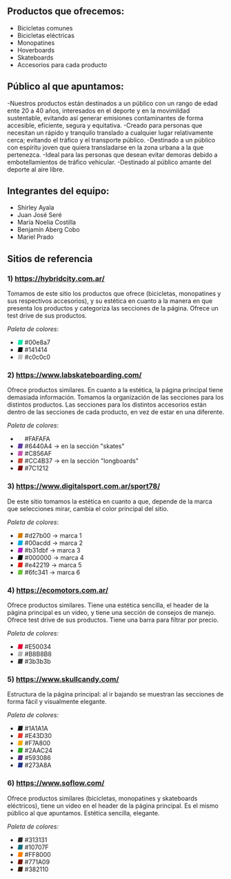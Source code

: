 ## **Productos que ofrecemos:**
- Bicicletas comunes
- Bicicletas eléctricas
- Monopatines
- Hoverboards
- Skateboards
- Accesorios para cada producto

## **Público al que apuntamos:**
-Nuestros productos están destinados a un público con un rango de edad ente 20 a 40 años, interesados en el deporte y en la movimildad sustentable, evitando así generar emisiones contaminantes de forma accesible, eficiente, segura y equitativa.
-Creado para personas que necesitan un rápido y tranquilo translado a cualquier lugar relativamente cerca; evitando el tráfico y el transporte público.
-Destinado a un público con espíritu joven que quiera transladarse en la zona urbana a la que pertenezca. 
-Ideal para las personas que desean evitar demoras debido a embotellamientos de tráfico vehicular.
-Destinado al público amante del deporte al aire libre.


## **Integrantes del equipo:**
- Shirley Ayala 
- Juan José Seré
- María Noelia Costilla
- Benjamín Aberg Cobo
- Mariel Prado


## **Sitios de referencia**
### 1) https://hybridcity.com.ar/
Tomamos de este sitio los productos que ofrece (bicicletas, monopatines y sus respectivos accesorios), y su estética en cuanto a la manera en que presenta los productos y categoriza las secciones de la página. Ofrece un test drive de sus productos.

*Paleta de colores*:

- <i style="color:#00e8a7">&#9632;</i> #00e8a7
- <i style="color:#141414">&#9632;</i> #141414
- <i style="color:#c0c0c0">&#9632;</i> #c0c0c0

### 2) https://www.labskateboarding.com/
Ofrece productos similares. En cuanto a la estética, la página principal tiene demasiada información. Tomamos la organización de las secciones para los distintos productos. Las secciones para los distintos accesorios están dentro de las secciones de cada producto, en vez de estar en una diferente. 

*Paleta de colores*:
- <i style="color:#FAFAFA">&#9632;</i> #FAFAFA
- <i style="color:#6440A4">&#9632;</i> #6440A4 -> en la sección "skates"
- <i style="color:#C856AF">&#9632;</i> #C856AF
- <i style="color:#CC4B37">&#9632;</i> #CC4B37 -> en la sección "longboards"
- <i style="color:#7C1212">&#9632;</i> #7C1212


### 3) https://www.digitalsport.com.ar/sport78/
De este sitio tomamos la estética en cuanto a que, depende de la marca que selecciones mirar, cambia el color principal del sitio.

*Paleta de colores*:
- <i style="color:#d27b00">&#9632;</i> #d27b00 -> marca 1
- <i style="color:#00acdd">&#9632;</i> #00acdd -> marca 2
- <i style="color:#b31dbf">&#9632;</i> #b31dbf -> marca 3
- <i style="color:#000000">&#9632;</i> #000000 -> marca 4
- <i style="color:#e42219">&#9632;</i> #e42219 -> marca 5
- <i style="color:#6fc341">&#9632;</i> #6fc341 -> marca 6


### 4) https://ecomotors.com.ar/
Ofrece productos similares. Tiene una estética sencilla, el header de la página principal es un video, y tiene una sección de consejos de manejo. Ofrece test drive de sus productos. Tiene una barra para filtrar por precio.

*Paleta de colores:*
- <i style="color:#E50034">&#9632;</i> #E50034
- <i style="color:#B8B8B8">&#9632;</i> #B8B8B8
- <i style="color:#3b3b3b">&#9632;</i> #3b3b3b


### 5) https://www.skullcandy.com/
Estructura de la página principal: al ir bajando se muestran las secciones de forma fácil y visualmente elegante.

*Paleta de colores:*
- <i style="color:#1A1A1A">&#9632;</i> #1A1A1A
- <i style="color:#E43D30">&#9632;</i> #E43D30
- <i style="color:#F7A800">&#9632;</i> #F7A800
- <i style="color:#2AAC24">&#9632;</i> #2AAC24
- <i style="color:#593086">&#9632;</i> #593086
- <i style="color:#273A8A">&#9632;</i> #273A8A


### 6) https://www.soflow.com/
Ofrece productos similares (bicicletas, monopatines y skateboards eléctricos), tiene un video en el header de la página principal. Es el mismo público al que apuntamos. Estética sencilla, elegante. 

*Paleta de colores:*
- <i style="color:#313131">&#9632;</i> #313131
- <i style="color:#10707F">&#9632;</i> #10707F
- <i style="color:#FF8000">&#9632;</i> #FF8000
- <i style="color:#771A09">&#9632;</i> #771A09
- <i style="color:#382110">&#9632;</i> #382110
